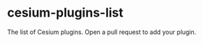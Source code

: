 cesium-plugins-list
===================

The list of Cesium plugins.  Open a pull request to add your plugin.
